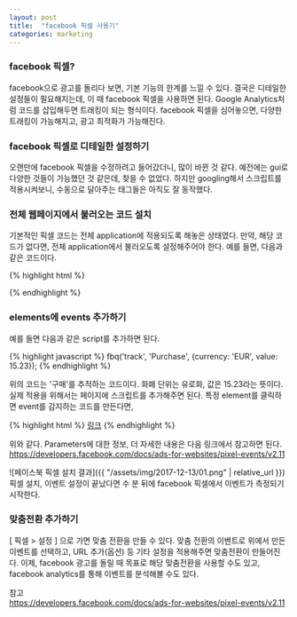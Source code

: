 ```yaml
---
layout: post
title:  "facebook 픽셀 사용기"
categories: marketing
---
```


### facebook 픽셀?
facebook으로 광고를 돌리다 보면, 기본 기능의 한계를 느낄 수 있다.
결국은 디테일한 설정들이 필요해지는데, 이 때 facebook 픽셀을 사용하면 된다.
Google Analytics처럼 코드를 삽입해두면 트래킹이 되는 형식이다.
facebook 픽셀을 심어놓으면, 다양한 트래킹이 가능해지고, 광고 최적화가 가능해진다.

### facebook 픽셀로 디테일한 설정하기
오랜만에 facebook 픽셀을 수정하려고 들어갔더니, 많이 바뀐 것 같다.
예전에는 gui로 다양한 것들이 가능했던 것 같은데, 찾을 수 없었다.
하지만 googling해서 스크립트를 적용시켜보니, 수동으로 달아주는 태그들은 아직도 잘 동작했다.

### 전체 웹페이지에서 불러오는 코드 설치
기본적인 픽셀 코드는 전체 application에 적용되도록 해놓은 상태였다.
만약, 해당 코드가 없다면, 전체 application에서 불러오도록 설정해주어야 한다.
예를 들면, 다음과 같은 코드이다.

{% highlight html %}
<!-- Facebook Pixel Code -->
<script>
!function(f,b,e,v,n,t,s){if(f.fbq)return;n=f.fbq=function(){n.callMethod?
n.callMethod.apply(n,arguments):n.queue.push(arguments)};if(!f._fbq)f._fbq=n;
n.push=n;n.loaded=!0;n.version='2.0';n.queue=[];t=b.createElement(e);t.async=!0;
t.src=v;s=b.getElementsByTagName(e)[0];s.parentNode.insertBefore(t,s)}(window,
document,'script','https://connect.facebook.net/en_US/fbevents.js');

fbq('init', '<FB_PIXEL_ID>');
fbq('track', "PageView");
</script>
<noscript><img height="1" width="1" style="display:none"
src="https://www.facebook.com/tr?id=<FB_PIXEL_ID>&ev=PageView&noscript=1"
/></noscript>
<!-- End Facebook Pixel Code -->  
{% endhighlight %}

### elements에 events 추가하기
예를 들면 다음과 같은 script를 추가하면 된다.

{% highlight javascript %}
fbq('track', 'Purchase', {currency: 'EUR', value: 15.23});
{% endhighlight %}

위의 코드는 \'구매\'를 추적하는 코드이다. 화폐 단위는 유로화, 값은 15.23라는 뜻이다.
실제 적용을 위해서는 페이지에 스크립트를 추가해주면 된다.
특정 element를 클릭하면 event를 감지하는 코드를 만든다면,

{% highlight html %}
<a href="#" id="#" onclick="fbq('track', 'Purchase', {currency: 'EUR', value: 15.23});">링크</a>
{% endhighlight %}

위와 같다.
Parameters에 대한 정보, 더 자세한 내용은 다음 링크에서 참고하면 된다.<br>
<https://developers.facebook.com/docs/ads-for-websites/pixel-events/v2.11>

![페이스북 픽셀 설치 결과]({{ "/assets/img/2017-12-13/01.png" | relative_url }})<br>
픽셀 설치, 이벤트 설정이 끝났다면 수 분 뒤에 facebook 픽셀에서 이벤트가 측정되기 시작한다.

### 맞춤전환 추가하기
[ 픽셀 > 설정 ] 으로 가면 맞춤 전환을 만들 수 있다.
맞춤 전환의 이벤트로 위에서 만든 이벤트를 선택하고, URL 추가(옵션) 등 기타 설정을 적용해주면 맞춤전환이 만들어진다.
이제, facebook 광고를 돌릴 때 목표로 해당 맞춤전환을 사용할 수도 있고, facebook analytics를 통해 이벤트를 분석해볼 수도 있다.

참고<br>
<https://developers.facebook.com/docs/ads-for-websites/pixel-events/v2.11>
